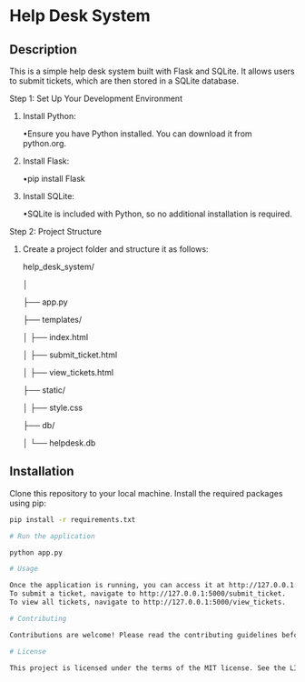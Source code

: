 # Help Desk System

## Description

This is a simple help desk system built with Flask and SQLite. It allows users to submit tickets, which are then stored in a SQLite database.

Step 1: Set Up Your Development Environment

1. Install Python:

   •Ensure you have Python installed. You can download it from python.org.

3. Install Flask:

   •pip install Flask

3. Install SQLite:

   •SQLite is included with Python, so no additional installation is required.

Step 2: Project Structure

1. Create a project folder and structure it as follows:

   help_desk_system/

   │

   ├── app.py
 
   ├── templates/
 
   │   ├── index.html

   │   ├── submit_ticket.html

   │   ├── view_tickets.html

   ├── static/
 
   │   ├── style.css

   ├── db/
 
   │   └── helpdesk.db

## Installation

Clone this repository to your local machine.
Install the required packages using pip:
```bash
pip install -r requirements.txt

# Run the application

python app.py

# Usage

Once the application is running, you can access it at http://127.0.0.1:5000 in your web browser.
To submit a ticket, navigate to http://127.0.0.1:5000/submit_ticket.
To view all tickets, navigate to http://127.0.0.1:5000/view_tickets.

# Contributing

Contributions are welcome! Please read the contributing guidelines before getting started.

# License

This project is licensed under the terms of the MIT license. See the LICENSE file for details.
